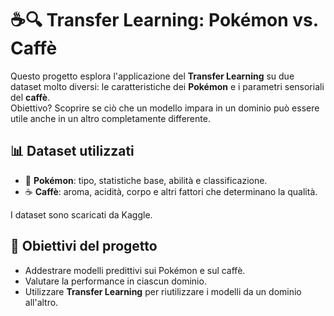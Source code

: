 # ☕🔍 Transfer Learning: Pokémon vs. Caffè

Questo progetto esplora l'applicazione del **Transfer Learning** su due dataset molto diversi: le caratteristiche dei **Pokémon** e i parametri sensoriali del **caffè**.  
Obiettivo? Scoprire se ciò che un modello impara in un dominio può essere utile anche in un altro completamente differente.

## 📊 Dataset utilizzati

- 🐉 **Pokémon**: tipo, statistiche base, abilità e classificazione.
- ☕ **Caffè**: aroma, acidità, corpo e altri fattori che determinano la qualità.

I dataset sono scaricati da Kaggle.

## 🎯 Obiettivi del progetto

- Addestrare modelli predittivi sui Pokémon e sul caffè.
- Valutare la performance in ciascun dominio.
- Utilizzare **Transfer Learning** per riutilizzare i modelli da un dominio all'altro.



